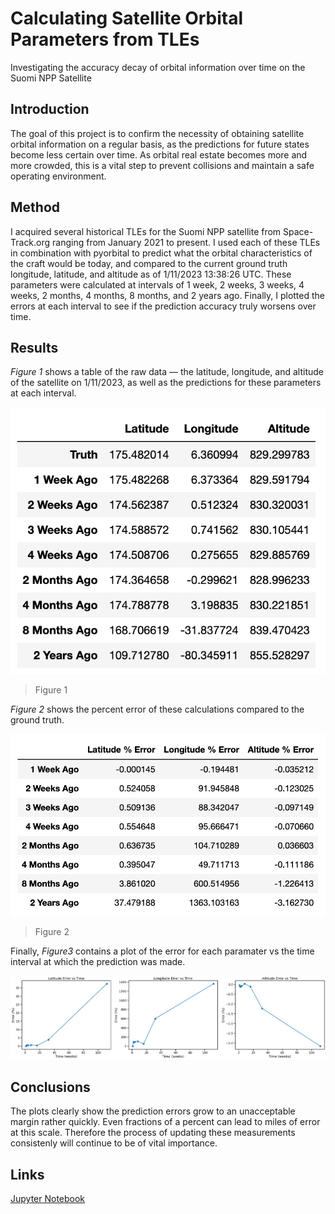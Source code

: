 # Calculating Satellite Orbital Parameters from TLEs

Investigating the accuracy decay of orbital information over time on the Suomi NPP Satellite

## **Introduction**

The goal of this project is to confirm the necessity of obtaining satellite orbital information on a regular basis, as the predictions for future states become less certain over time. As orbital real estate becomes more and more crowded, this is a vital step to prevent collisions and maintain a safe operating environment. 


## **Method**

I acquired several historical TLEs for the Suomi NPP satellite from Space-Track.org ranging from January 2021 to present. I used each of these TLEs in combination with pyorbital to predict what the orbital characteristics of the craft would be today, and compared to the current ground truth longitude, latitude, and altitude as of 1/11/2023 13:38:26 UTC. These parameters were calculated at intervals of 1 week, 2 weeks, 3 weeks, 4 weeks, 2 months, 4 months, 8 months, and 2 years ago. Finally, I plotted the errors at each interval to see if the prediction accuracy truly worsens over time.  


## **Results**

*Figure 1* shows a table of the raw data — the latitude, longitude, and altitude of the satellite on 1/11/2023, as well as the predictions for these parameters at each interval.

![](./images/img01.png)

> Figure 1

*Figure 2* shows the percent error of these calculations compared to the ground truth.


![](./images/img02.png)

> Figure 2

Finally, *Figure3* contains a plot of the error for each paramater vs the time interval at which the prediction was made.

![](./images/img03.png)


## **Conclusions**

The plots clearly show the prediction errors grow to an unacceptable margin rather quickly. Even fractions of a percent can lead to miles of error at this scale. Therefore the process of updating these measurements consistenly will continue to be of vital importance.


## **Links**


[Jupyter Notebook](https://github.com/LindstromKyle/Calculating-Satellite-Orbital-Paramaters-from-LTEs/blob/main/Historical_TLEs.ipynb)  





